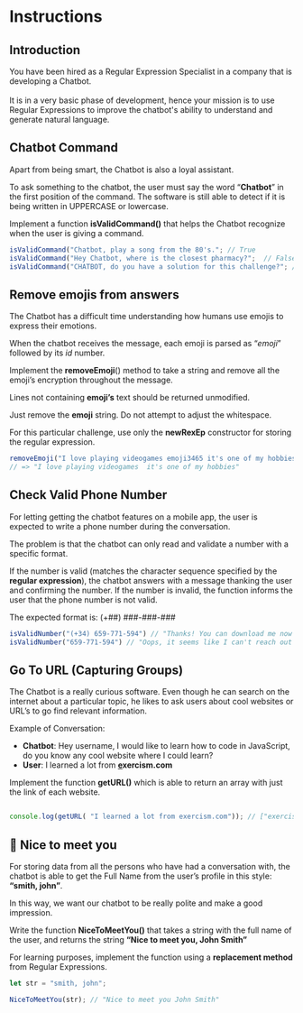 # Instructions

## Introduction

<aside>
You have been hired as a Regular Expression Specialist in a company that is developing a Chatbot. 
<br /><br />
It is in a very basic phase of development, hence your mission is to use Regular Expressions to improve the chatbot's ability to understand and generate natural language.

</aside>

## Chatbot Command

Apart from being smart, the Chatbot is also a loyal assistant.

To ask something to the chatbot, the user must say the word “**Chatbot**” in the first position of the command. The software is still able to detect if it is being written in UPPERCASE or lowercase.

Implement a function **isValidCommand()** that helps the Chatbot recognize when the user is giving a command.

```jsx
isValidCommand("Chatbot, play a song from the 80's."; // True
isValidCommand("Hey Chatbot, where is the closest pharmacy?";  // False
isValidCommand("CHATBOT, do you have a solution for this challenge?"; // True
```

## Remove emojis from answers 

The Chatbot has a difficult time understanding how humans use emojis to express their emotions. 

When the chatbot receives the message, each emoji is parsed as “*emoji*” followed by its *id* number.

Implement the **removeEmoji**() method to take a string and remove all the emoji’s encryption throughout the message. 

Lines not containing **emoji’s** text should be returned unmodified.

Just remove the **emoji** string. Do not attempt to adjust the whitespace.

For this particular challenge, use only the **newRexEp** constructor for storing the regular expression.

```jsx
removeEmoji("I love playing videogames emoji3465 it's one of my hobbies");
// => "I love playing videogames  it's one of my hobbies"
```

## Check Valid Phone Number

For letting getting the chatbot features on a mobile app, the user is expected to write a phone number during the conversation.

The problem is that the chatbot can only read and validate a number with a specific format. 

If the number is valid (matches the character sequence specified by the **regular expression**), the chatbot answers with a message thanking the user and confirming the number. If the number is invalid, the function informs the user that the phone number is not valid.

The expected format is: (+##) ###-###-###

```jsx
isValidNumber("(+34) 659-771-594") // "Thanks! You can download me now on your Phone."
isValidNumber("659-771-594") // "Oops, it seems like I can't reach out to 659-771-594" 
```

## Go To URL  (Capturing Groups)

The Chatbot is a really curious software. Even though he can search on the internet about a particular topic, he likes to ask users about cool websites or URL’s to go find relevant information. 

Example of Conversation: 

- **Chatbot**: Hey username, I would like to learn how to code in JavaScript, do you know any cool website where I could learn?
- **User**: I learned a lot from **[e](http://website.com)xercism.com**

Implement the function **getURL()** which is able to return an array with just the link of each website.

```jsx

console.log(getURL( "I learned a lot from exercism.com")); // ["exercism.com"]
```

## 🤞 Nice to meet you

For storing data from all the persons who have had a conversation with, the chatbot is able to get the Full Name from the user’s profile in this style: **“smith, john”**.

In this way, we want our chatbot to be really polite and make a good impression. 

Write the function **NiceToMeetYou()** that takes a string with the full name of the user, and returns the string **“Nice to meet you, John Smith”**

For learning purposes, implement the function using a **replacement method** from Regular Expressions. 

```jsx
let str = "smith, john";

NiceToMeetYou(str); // "Nice to meet you John Smith"
```